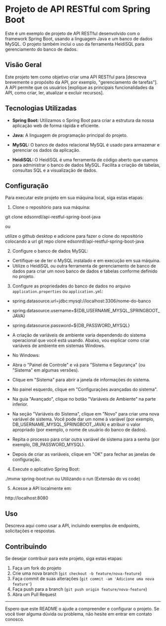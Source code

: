 # Projeto de API RESTful com Spring Boot

Este é um exemplo de projeto de API RESTful desenvolvido com o framework Spring Boot, usando a linguagem Java e um banco de dados MySQL. O projeto também inclui o uso da ferramenta HeidiSQL para gerenciamento do banco de dados.

## Visão Geral

Este projeto tem como objetivo criar uma API RESTful para [descreva brevemente o propósito da API, por exemplo, "gerenciamento de tarefas"]. A API permite que os usuários [explique as principais funcionalidades da API, como criar, ler, atualizar e excluir recursos].

## Tecnologias Utilizadas

- **Spring Boot:** Utilizamos o Spring Boot para criar a estrutura da nossa aplicação web de forma rápida e eficiente.

- **Java:** A linguagem de programação principal do projeto.

- **MySQL:** O banco de dados relacional MySQL é usado para armazenar e gerenciar os dados da aplicação.

- **HeidiSQL:** O HeidiSQL é uma ferramenta de código aberto que usamos para administrar o banco de dados MySQL. Facilita a criação de tabelas, consultas SQL e a visualização de dados.

## Configuração

Para executar este projeto em sua máquina local, siga estas etapas:

1. Clone o repositório para sua máquina:

git clone  edsonrdl/api-restful-spring-boot-java

ou

utilize o github desktop e adicione para fazer o clone do repositório colocando a url
git repo clone edsonrdl/api-restful-spring-boot-java

2. Configure o banco de dados MySQL:

- Certifique-se de ter o MySQL instalado e em execução em sua máquina.
- Utilize o HeidiSQL ou outra ferramenta de gerenciamento de banco de dados para criar um novo banco de dados e tabelas conforme definido no projeto.

3. Configure as propriedades do banco de dados no arquivo `application.properties` ou `application.yml`:

- spring.datasource.url=jdbc:mysql://localhost:3306/nome-do-banco
  
- spring.datasource.username=${DB_USERNAME_MYSQL_SPRINGBOOT_JAVA}
  
- spring.datasource.password=${DB_PASSWORD_MYSQL}

- A criação de variáveis de ambiente varia dependendo do sistema operacional que você está usando. Abaixo, vou explicar como criar variáveis de ambiente em sistemas Windows.
  
- No Windows:
  
- Abra o "Painel de Controle" e vá para "Sistema e Segurança" (ou "Sistema" em algumas versões).
  
- Clique em "Sistema" para abrir a janela de informações do sistema.
  
- No painel esquerdo, clique em "Configurações avançadas do sistema".
  
- Na guia "Avançado", clique no botão "Variáveis de Ambiente" na parte inferior.
  
- Na seção "Variáveis do Sistema", clique em "Novo" para criar uma nova variável de sistema. Você pode dar um nome à variável (por exemplo, DB_USERNAME_MYSQL_SPRINGBOOT_JAVA) e atribuir o valor apropriado (por exemplo, o nome de usuário do banco de dados).
  
- Repita o processo para criar outra variável de sistema para a senha (por exemplo, DB_PASSWORD_MYSQL).
  
- Depois de criar as variáveis, clique em "OK" para fechar as janelas de configuração.




4. Execute o aplicativo Spring Boot:

./mvnw spring-boot:run
ou 
Utilizando o run (Extensão do vs code) 


5. Acesse a API localmente em:

http://localhost:8080


## Uso

Descreva aqui como usar a API, incluindo exemplos de endpoints, solicitações e respostas.

## Contribuindo

Se desejar contribuir para este projeto, siga estas etapas:

1. Faça um fork do projeto
2. Crie uma nova branch (`git checkout -b feature/nova-feature`)
3. Faça commit de suas alterações (`git commit -am 'Adicione uma nova feature'`)
4. Faça push para a branch (`git push origin feature/nova-feature`)
5. Abra um Pull Request


---

Espero que este README o ajude a compreender e configurar o projeto. Se você tiver alguma dúvida  ou problema, não hesite em entrar em contato conosco.
